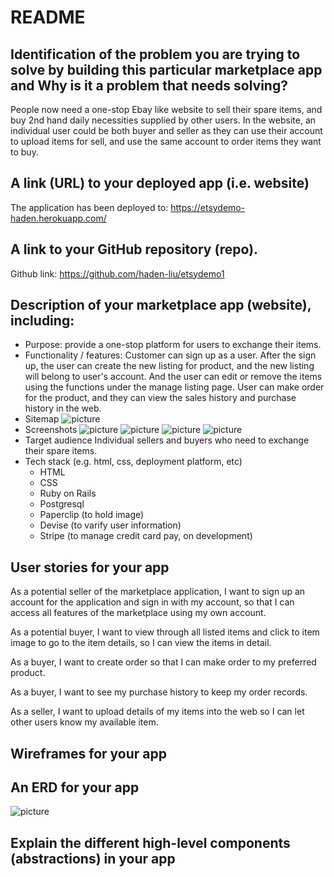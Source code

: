 # README

## Identification of the problem you are trying to solve by building this particular marketplace app and Why is it a problem that needs solving?

People now need a one-stop Ebay like website to sell their spare items, and buy 2nd hand daily necessities supplied by other users. In the website, an individual user could be both buyer and seller as they can use their account to upload items for sell, and use the same account to order items they want to buy.

## A link (URL) to your deployed app (i.e. website)

The application has been deployed to: https://etsydemo-haden.herokuapp.com/

## A link to your GitHub repository (repo).

Github link: https://github.com/haden-liu/etsydemo1

## Description of your marketplace app (website), including:

- Purpose:
  provide a one-stop platform for users to exchange their items.
- Functionality / features:
  Customer can sign up as a user. After the sign up, the user can create the new listing for product, and the new listing will belong to user's account. And the user can edit or remove the items using the functions under the manage listing page. User can make order for the product, and they can view the sales history and purchase history in the web.
- Sitemap
  ![picture](./images/sitemap.JPG)
- Screenshots
  ![picture](./images/screenshot1.JPG)
  ![picture](./images/screenshot2.JPG)
  ![picture](./images/screenshot3.JPG)
  ![picture](./images/screenshot4.JPG)
- Target audience
  Individual sellers and buyers who need to exchange their spare items.
- Tech stack (e.g. html, css, deployment platform, etc)
  - HTML
  - CSS
  - Ruby on Rails
  - Postgresql
  - Paperclip (to hold image)
  - Devise (to varify user information)
  - Stripe (to manage credit card pay, on development)

## User stories for your app

As a potential seller of the marketplace application, I want to sign up an account for the application and sign in with my account, so that I can access all features of the marketplace using my own account.

As a potential buyer, I want to view through all listed items and click to item image to go to the item details, so I can view the items in detail.

As a buyer, I want to create order so that I can make order to my preferred product.

As a buyer, I want to see my purchase history to keep my order records.

As a seller, I want to upload details of my items into the web so I can let other users know my available item.

## Wireframes for your app

## An ERD for your app

![picture](./images/ERD.JPG)

## Explain the different high-level components (abstractions) in your app
